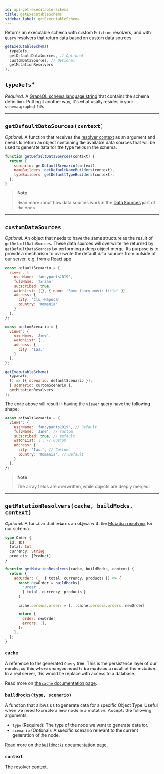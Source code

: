 ```yaml
---
id: api-get-executable-schema
title: getExecutableSchema
sidebar_label: getExecutableSchema
---
```


Returns an executable schema with custom `Mutation` resolvers, and with `Query` resolvers that return data based on custom data sources

```javascript
getExecutableSchema(
  typeDefs,
  getDefaultDataSources, // Optional
  customDataSources, // Optional
  getMutationResolvers
);
```

## `typeDefs`\*

_Required_. A [GraphQL schema language string](/docs/glossary#schema-definition-language) that contains the schema definition. Putting it another way, it's what usally resides in your `schema.graphql` file.

---

## `getDefaultDataSources(context)`

_Optional_. A function that receives the [resolver context](/docs/glossary#resolver) as an argument and needs to return an object containing the available data sources that will be used to generate data for the type fields in the schema.

```javascript
function getDefaultDataSources(context) {
  return {
    scenario: getDefaultScenario(context),
    nameBuilders: getDefaultNameBuilders(context),
    typeBuilders: getDefaultTypeBuilders(context),
  };
}
```

> **Note**
>
> Read more about how data sources work in the [Data Sources](/docs/data-sources) part of the docs.

---

## `customDataSources`

_Optional_. An object that needs to have the same structure as the result of `getDefaultDataSources`. These data sources will overwrite the returned by `getDefaultDataSources` by performing a deep object merge. Its purpose is to provide a mechanism to overwrite the default data sources from outside of our server, e.g. from a React app.

```javascript
const defaultScenario = {
  viewer: {
    userName: 'fancypants2019',
    fullName: 'Tarzan'
    subscribed: true,
    watchList: [{}, { name: 'Some fancy movie title' }],
    address: {
      city: 'Cluj-Napoca',
      country: 'Romania'
    }
  },
};

const customScenario = {
  viewer: {
    userName: 'Jane',
    watchList: [],
    address: {
      city: 'Iasi'
    }
  },
};

getExecutableSchema(
  typeDefs,
  () => ({ scenario: defaultScenario }),
  { scenario: customScenario },
  getMutationResolvers
);
```

The code above will result in having the `viewer` query have the following shape:

```javascript
const defaultScenario = {
  viewer: {
    userName: 'fancypants2019', // Default
    fullName: 'Jane', // Custom
    subscribed: true, // Default
    watchList: [], // Custom
    address: {
      city: 'Iasi', // Custom
      country: 'Romania', // Default
    },
  },
};
```

> **Note**
>
> The array fields are overwritten, while objects are deeply merged.

---

## `getMutationResolvers(cache, buildMocks, context)`

_Optional_. A function that returns an object with the [Mutation resolvers](https://www.apollographql.com/docs/tutorial/resolvers.html#mutation) for our schema.

```graphql
type Order {
  id: ID!
  total: Int
  currency: String
  products: [Product]
}
```

```javascript
function getMutationResolvers(cache, buildMocks, context) {
  return {
    addOrder: (_, { total, currency, products }) => {
      const newOrder = buildMocks(
        'Order',
        { total, currency, products }
      )

      cache.persona.orders = [...cache.persona.orders, newOrder]

      return {
        order: newOrder
        errors: [],
      };
    },
  };
}
```

### `cache`

A reference to the generated `Query` tree. This is the persistence layer of our mocks, so this where changes need to be made as a result of the mutation. In a real server, this would be replace with access to a database.

Read more on [the `cache` documentation page](/docs/api-cache).

### `buildMocks(type, scenario)`

A function that allows us to generate data for a specific Object Type. Useful when we need to create a new node in a mutation. Accepts the following arguments:

- `type` (Required): The type of the node we want to generate data for.
- `scenario` (Optional): A specific scenario relevant to the current generation of the node.

Read more on [the `buildMocks` documentation page](/docs/build-mocks).

### `context`

The resolver [context](/docs/glossary#context).
